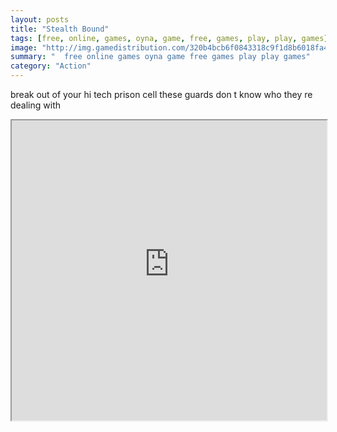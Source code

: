 ```yaml
---
layout: posts
title: "Stealth Bound"
tags: [free, online, games, oyna, game, free, games, play, play, games]
image: "http://img.gamedistribution.com/320b4bcb6f0843318c9f1d8b6018fa42.jpg"
summary: "  free online games oyna game free games play play games"
category: "Action"
---
```


break out of your hi tech prison cell these guards don t know who they re dealing with

<iframe width="100%" height="480px;" src="http://flash.gamedistribution.com?game=320b4bcb6f0843318c9f1d8b6018fa42"></iframe>